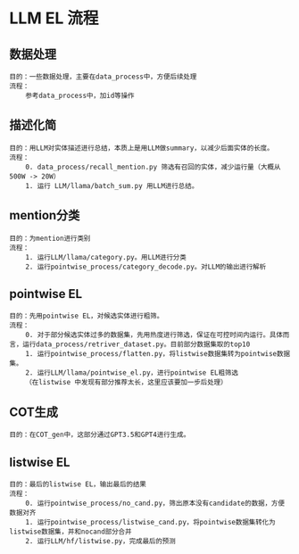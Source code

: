 # LLM EL 流程
## 数据处理
    目的：一些数据处理，主要在data_process中，方便后续处理
    流程：
        参考data_process中，加id等操作
## 描述化简
    目的：用LLM对实体描述进行总结，本质上是用LLM做summary，以减少后面实体的长度。
    流程：
        0. data_process/recall_mention.py 筛选有召回的实体，减少运行量（大概从500W -> 20W）
        1. 运行 LLM/llama/batch_sum.py 用LLM进行总结。
## mention分类
    目的：为mention进行类别
    流程：
        1. 运行LLM/llama/category.py。用LLM进行分类
        2. 运行pointwise_process/category_decode.py。对LLM的输出进行解析
## pointwise EL
    目的：先用pointwise EL，对候选实体进行粗筛。
    流程：
        0. 对于部分候选实体过多的数据集，先用热度进行筛选，保证在可控时间内运行。具体而言，运行data_process/retriver_dataset.py。目前部分数据集取的top10
        1. 运行pointwise_process/flatten.py，将listwise数据集转为pointwise数据集。
        2. 运行LLM/llama/pointwise_el.py，进行pointwise EL粗筛选
        （在listwise 中发现有部分推荐太长，这里应该要加一步后处理）
## COT生成
    目的：在COT_gen中，这部分通过GPT3.5和GPT4进行生成。
## listwise EL
    目的：最后的listwise EL，输出最后的结果
    流程：
        0. 运行pointwise_process/no_cand.py，筛出原本没有candidate的数据，方便数据对齐
        1. 运行pointwise_process/listwise_cand.py，将pointwise数据集转化为listwise数据集，并和nocand部分合并
        2. 运行LLM/hf/listwise.py，完成最后的预测